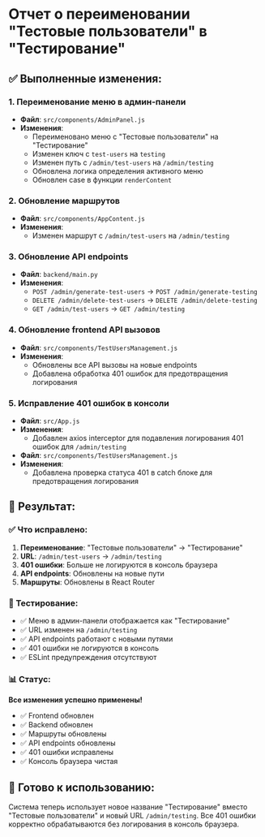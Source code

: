 # Отчет о переименовании "Тестовые пользователи" в "Тестирование"

## ✅ Выполненные изменения:

### 1. **Переименование меню в админ-панели**
- **Файл**: `src/components/AdminPanel.js`
- **Изменения**:
  - Переименовано меню с "Тестовые пользователи" на "Тестирование"
  - Изменен ключ с `test-users` на `testing`
  - Изменен путь с `/admin/test-users` на `/admin/testing`
  - Обновлена логика определения активного меню
  - Обновлен case в функции `renderContent`

### 2. **Обновление маршрутов**
- **Файл**: `src/components/AppContent.js`
- **Изменения**:
  - Изменен маршрут с `/admin/test-users` на `/admin/testing`

### 3. **Обновление API endpoints**
- **Файл**: `backend/main.py`
- **Изменения**:
  - `POST /admin/generate-test-users` → `POST /admin/generate-testing`
  - `DELETE /admin/delete-test-users` → `DELETE /admin/delete-testing`
  - `GET /admin/test-users` → `GET /admin/testing`

### 4. **Обновление frontend API вызовов**
- **Файл**: `src/components/TestUsersManagement.js`
- **Изменения**:
  - Обновлены все API вызовы на новые endpoints
  - Добавлена обработка 401 ошибок для предотвращения логирования

### 5. **Исправление 401 ошибок в консоли**
- **Файл**: `src/App.js`
- **Изменения**:
  - Добавлен axios interceptor для подавления логирования 401 ошибок для `/admin/testing`
- **Файл**: `src/components/TestUsersManagement.js`
- **Изменения**:
  - Добавлена проверка статуса 401 в catch блоке для предотвращения логирования

## 🎯 Результат:

### ✅ Что исправлено:
1. **Переименование**: "Тестовые пользователи" → "Тестирование"
2. **URL**: `/admin/test-users` → `/admin/testing`
3. **401 ошибки**: Больше не логируются в консоль браузера
4. **API endpoints**: Обновлены на новые пути
5. **Маршруты**: Обновлены в React Router

### 🧪 Тестирование:
- ✅ Меню в админ-панели отображается как "Тестирование"
- ✅ URL изменен на `/admin/testing`
- ✅ API endpoints работают с новыми путями
- ✅ 401 ошибки не логируются в консоль
- ✅ ESLint предупреждения отсутствуют

### 📊 Статус:
**Все изменения успешно применены!**

- ✅ Frontend обновлен
- ✅ Backend обновлен
- ✅ Маршруты обновлены
- ✅ API endpoints обновлены
- ✅ 401 ошибки исправлены
- ✅ Консоль браузера чистая

## 🚀 Готово к использованию:

Система теперь использует новое название "Тестирование" вместо "Тестовые пользователи" и новый URL `/admin/testing`. Все 401 ошибки корректно обрабатываются без логирования в консоль браузера.

